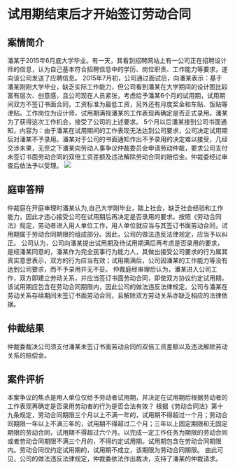 # 试用期结束后才开始签订劳动合同
## 案情简介
潘某于2015年6月底大学毕业。有一天，其看到招聘网站上有一公司正在招聘设计师的信息，认为自己基本符合招聘信息中的学历、岗位职责、工作能力等要求，遂向该公司发送了应聘信息。
2015年7月初，公司通过面试后，向潘某表示：基于潘某刚刚大学毕业，缺乏实际工作能力，但公司看到潘某在大学期间的设计图比较富有层次、创意感，且公司现在人员紧张，考虑给予潘某6个月的试用期，试用期间双方不签订书面合同，工资标准为最低工资，另外还有月度奖金和车贴、饭贴等津贴。工作岗位为设计师，试用期满视潘某的工作表现再确定是否正式录用。潘某为了获得这次工作机会，接受了公司的上述要求。
5个月以后潘某接到公司书面通知，内容为：由于潘某在试用期间的工作表现无法达到公司要求，公司决定试用期后对潘某不予录用。潘某对于公司的书面通知作出不予录用的决定难以接受，几经交涉未果，无奈之下潘某向劳动人事争议仲裁委员会申请劳动仲裁，要求公司支付未签订书面劳动合同的双倍工资差额及违法解除劳动合同的赔偿金。仲裁委经过审查后依法予以受理。
<img src="https://p6.toutiaoimg.com/origin/pgc-image/b2be03c4ec2a457dba8e0d47f5649fc8?from=pc">
## 庭审答辩
仲裁庭在开庭审理时潘某认为,自己大学刚毕业，踏上社会，缺乏社会经验和工作能力，因此才违心接受公司在试用期后再决定是否录用的要求。按照《劳动合同法》规定，劳动者进入用人单位工作，用人单位就应当与其签订书面劳动合同，试用期属于劳动合同期限的组成部分。因此，公司的做法违反法律规定，应当予以纠正。
公司认为，公司向潘某提出试用期及待试用期满后再考虑是否录用的要求，是经潘某同意的，潘某作为完全民事行为能力人，其做出接受公司要求的行为属其真实意思表示，双方的行为应当有效；试用期满后，公司因潘某的工作能力等没有达到公司要求，而不予录用并无不妥。
仲裁庭经审理后认为，潘某进入公司工作，双方即建立劳动关系，并应当签订书面劳动合同，即使双方协议约定试用期，该试用期应包含在劳动合同期限内，因此公司的做法违反法律规定。公司与潘某在劳动关系存续期间未签订书面劳动合同，且解除双方劳动关系亦缺乏相应的法律依据。
## 仲裁结果
仲裁委裁决公司须支付潘某未签订书面劳动合同的双倍工资差额以及违法解除劳动关系的赔偿金。
## 案件评析
本案争议的焦点是用人单位仅给予劳动者试用期，并决定在试用期后根据劳动者的工作表现再确定是否录用劳动者的行为是否合法有效？
根据《劳动合同法》第十九条规定，劳动合同期限三个月以上不满一年的，试用期不得超过一个月；劳动合同期限一年以上不满三年的，试用期不得超过二个月；三年以上固定期限和无固定期限的劳动合同，试用期不得超过六个月。以完成一定工作任务为期限的劳动合同或者劳动合同期限不满三个月的，不得约定试用期。试用期包含在劳动合同期限内。劳动合同仅约定试用期的，试用期不成立，该期限为劳动合同期限。
由此可见，公司的做法违反法律规定，仲裁委依法作出裁决，支持了潘某的仲裁请求。